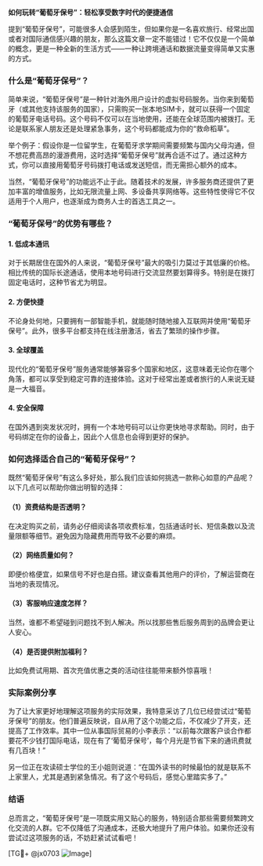 **如何玩转“葡萄牙保号”：轻松享受数字时代的便捷通信**

提到“葡萄牙保号”，可能很多人会感到陌生，但如果你是一名喜欢旅行、经常出国或者对国际通信感兴趣的朋友，那么这篇文章一定不能错过！它不仅仅是一个简单的概念，更是一种全新的生活方式——一种让跨境通话和数据流量变得简单又实惠的方式。

### 什么是“葡萄牙保号”？

简单来说，“葡萄牙保号”是一种针对海外用户设计的虚拟号码服务。当你来到葡萄牙（或其他支持该服务的国家），只需购买一张本地SIM卡，就可以获得一个固定的葡萄牙电话号码。这个号码不仅可以在当地使用，还能在全球范围内被拨打。无论是联系家人朋友还是处理紧急事务，这个号码都能成为你的“救命稻草”。

举个例子：假设你是一位留学生，在葡萄牙求学期间需要频繁与国内父母沟通，但不想花费高昂的漫游费用，这时选择“葡萄牙保号”就再合适不过了。通过这种方式，你可以直接用葡萄牙号码拨打电话或发送短信，而无需担心额外的成本。

当然，“葡萄牙保号”的功能远不止于此。随着技术的发展，许多服务商还提供了更加丰富的增值服务，比如无限流量上网、多设备共享网络等。这些特性使得它不仅适用于个人用户，也逐渐成为商务人士的首选工具之一。

### “葡萄牙保号”的优势有哪些？

#### 1. **低成本通讯**
   对于长期居住在国外的人来说，“葡萄牙保号”最大的吸引力莫过于其低廉的价格。相比传统的国际长途通话，使用本地号码进行交流显然要划算得多。特别是在拨打固定电话时，这种节省尤为明显。

#### 2. **方便快捷**
   不论身处何地，只要拥有一部智能手机，就能随时随地接入互联网并使用“葡萄牙保号”。此外，很多平台都支持在线注册激活，省去了繁琐的操作步骤。

#### 3. **全球覆盖**
   现代化的“葡萄牙保号”服务通常能够兼容多个国家和地区，这意味着无论你在哪个角落，都可以享受到稳定可靠的连接体验。这对于经常出差或者旅行的人来说无疑是一大福音。

#### 4. **安全保障**
   在国外遇到突发状况时，拥有一个本地号码可以让你更快地寻求帮助。同时，由于号码绑定在你的设备上，因此个人信息也会得到更好的保护。

### 如何选择适合自己的“葡萄牙保号”？

既然“葡萄牙保号”有这么多好处，那么我们应该如何挑选一款称心如意的产品呢？以下几点可以帮助你做出明智的选择：

#### （1）资费结构是否透明？
   在决定购买之前，请务必仔细阅读各项收费标准，包括通话时长、短信条数以及流量限额等细节。避免因为隐藏费用而导致不必要的麻烦。

#### （2）网络质量如何？
   即便价格便宜，如果信号不好也是白搭。建议查看其他用户的评价，了解运营商在当地的表现情况。

#### （3）客服响应速度怎样？
   当然，谁都不希望碰到问题找不到人解决。所以找那些售后服务周到的品牌会更让人安心。

#### （4）是否提供附加福利？
   比如免费试用期、首次充值优惠之类的活动往往能带来额外惊喜哦！

### 实际案例分享

为了让大家更好地理解这项服务的实际效果，我特意采访了几位已经尝试过“葡萄牙保号”的朋友。他们普遍反映说，自从用了这个功能之后，不仅减少了开支，还提高了工作效率。其中一位从事国际贸易的小李表示：“以前每次跟客户谈合作都要花不少钱打国际电话，现在有了‘葡萄牙保号’，每个月光是节省下来的通讯费就有几百块！”

另一位正在攻读硕士学位的王小姐则说道：“在国外读书的时候最怕的就是联系不上家里人，尤其是遇到紧急情况。有了这个号码后，感觉心里踏实多了。”

### 结语

总而言之，“葡萄牙保号”是一项既实用又贴心的服务，特别适合那些需要频繁跨文化交流的人群。它不仅降低了沟通成本，还极大地提升了用户体验。如果你还没有尝试过这项服务的话，不妨赶紧试试看吧！

[TG💪+ @jx0703 ![Image](https://github.com/user-attachments/assets/dbca1d08-cadb-493c-b0ec-ad6f7a83f270)]